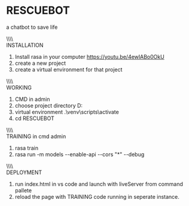 # RESCUEBOT
a chatbot to save life 

\\\\\\\\\
INSTALLATION 

1) Install rasa in your computer  https://youtu.be/4ewIABo0OkU
2) create a new project
3) create a virtual environment for that project

\\\\\\\\\
WORKING
1) CMD in admin 
2) choose project directory  D:
3) virtual environment 
    .\venv\scripts\activate
4) cd RESCUEBOT

\\\\\\\\\
TRAINING in cmd admin
1) rasa train
2) rasa run -m models --enable-api --cors "*" --debug

\\\\\\\\\
DEPLOYMENT
1) run index.html in vs code and launch with liveServer from command pallete
2) reload the page with TRAINING code running in seperate instance.

